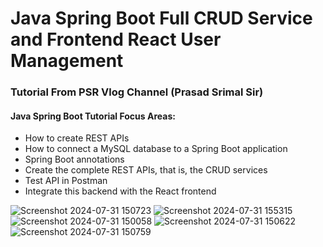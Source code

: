 
# Java Spring Boot Full CRUD Service and Frontend React User Management

### Tutorial From PSR Vlog Channel (Prasad Srimal Sir)

#### Java Spring Boot Tutorial Focus Areas:
- How to create REST APIs
- How to connect a MySQL database to a Spring Boot application
- Spring Boot annotations
- Create the complete REST APIs, that is, the CRUD services
- Test API in Postman
- Integrate this backend with the React frontend


![Screenshot 2024-07-31 150723](https://github.com/user-attachments/assets/c3949939-9b4c-405f-a7e2-0b2d38caf68a)
![Screenshot 2024-07-31 155315](https://github.com/user-attachments/assets/95fcd35e-6d09-4ec5-a16e-fdd95b9bd7e2)
![Screenshot 2024-07-31 150058](https://github.com/user-attachments/assets/17f2f654-0694-4e4f-8a43-e6d893eeeeed)
![Screenshot 2024-07-31 150622](https://github.com/user-attachments/assets/b4ed5f0f-2529-4e51-81e8-33d50886f3c0)
![Screenshot 2024-07-31 150759](https://github.com/user-attachments/assets/65df4e57-67b3-436f-b04b-cfd515a718ed)
